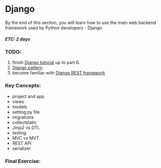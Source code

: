# Django
By the end of this section, you will learn how to use the main web backend framework used by Python developers - Django.
##### ETC: 2 days

### TODO:
1. finish [Django tutorial](https://docs.djangoproject.com/en/3.0/intro/tutorial01/) up to part 6.
2. [Django pattern](https://www.tutorialspoint.com/django/django_overview.htm)
3. become familiar with [Django REST framework](https://www.django-rest-framework.org/tutorial/quickstart/)

### Key Concepts:
-   project and app
-   views
-   models
-   setting.py file
-   migrations
-   collectstatic
-   Jinja2 vs DTL
-   testing
-   MVC vs MVT
-   REST API
-   serializer
    
### Final Exercise:
